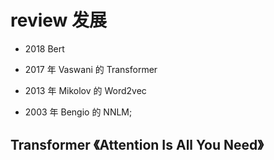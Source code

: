 # review 发展


- 2018 Bert

- 2017 年 Vaswani 的 Transformer


- 2013 年 Mikolov 的 Word2vec


- 2003 年 Bengio 的 NNLM;




## Transformer 《Attention Is All You Need》